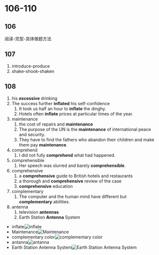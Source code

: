 # 106-110

## 106

阅读-完型-具体做题方法

## 107

1. introduce-produce
2. shake-shook-shaken

## 108

1. his **excessive** drinking
2. The success further **inflated** his self-confidence
   1. It took us half an hour to **inflate** the dinghy.
   2. Hotels often **inflate** prices at particular times of the year.
3. maintenance
   1. the cost of repairs and **maintenance**
   2. The purpose of the UN is the **maintenance** of international peace and security.
   3. They have to find the fathers who abandon their children and make them pay **maintenance**.
4. comprehend
   1. I did not fully **comprehend** what had happened.
5. comprehensible
   1. Her speech was slurred and barely **comprehensible**.
6. comprehensive
   1. a **comprehensive** guide to British hotels and restaurants
   2. a thorough and **comprehensive** review of the case
   3. **comprehensive** education
7. complementary
   1. The computer and the human mind have different but **complementary** abilities.
8. antenna
   1. television **antennas**
   2. Earth Station **Antenna** System

- inflate![inflate](https://media.istockphoto.com/vectors/realistic-detailed-3d-black-pump-inflates-red-balloon-vector-vector-id1155865438?k=20&m=1155865438&s=612x612&w=0&h=erKks-kgvhKF9v60mU55ZLn9-raHSKQO04U_0XO89PI=)
- Maintenance![Maintenance](https://hmhub.in/wp-content/uploads/2018/08/02775157-3c14-4f31-8337-3b63c1b01d25_2-Keys-for-a-Proactive-Maintenance-Approach_extra_large.jpeg)
- complementary color![complementary color](https://www.color-meanings.com/wp-content/uploads/color-wheel-complementary-colors.png)
- antanna![antanna](https://cdn.shopify.com/s/files/1/0508/4938/2568/products/1776_MAIN2-13501x1000.jpg?v=1645641586)
- Earth Station Antenna System![Earth Station Antenna System](https://www.digisat.org/pub/media/catalog/product/cache/08b507fe3a931cf2c5458a8738f46084/a/n/andrew-4.9m-five-band-satellite-antenna.jpg)

